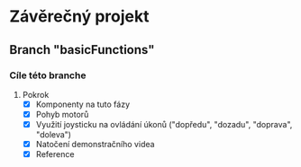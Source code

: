 # Závěrečný projekt

## Branch "basicFunctions"

### Cíle této branche

1. Pokrok
   - [x] Komponenty na tuto fázy
   - [x] Pohyb motorů
   - [x] Využití joysticku na ovládání úkonů ("dopředu", "dozadu", "doprava", "doleva")
   - [x] Natočení demonstračního videa
   - [x] Reference
